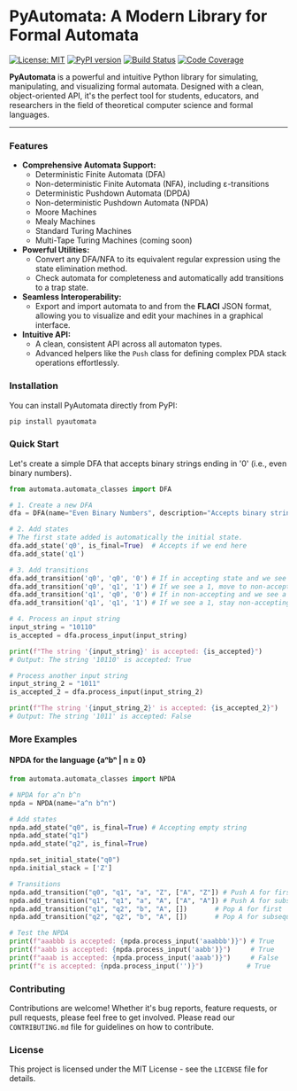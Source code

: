 # PyAutomata: A Modern Library for Formal Automata

[![License: MIT](https://img.shields.io/badge/License-MIT-yellow.svg)](https://opensource.org/licenses/MIT)
[![PyPI version](https://badge.fury.io/py/pyautomata.svg)](https://badge.fury.io/py/pyautomata) <!--- Placeholder for when you publish to PyPI -->
[![Build Status](https://travis-ci.org/your-username/pyautomata.svg?branch=main)](https://travis-ci.org/your-username/pyautomata) <!--- Placeholder for CI -->
[![Code Coverage](https://codecov.io/gh/your-username/pyautomata/branch/main/graph/badge.svg)](https://codecov.io/gh/your-username/pyautomata) <!--- Placeholder for Code Coverage -->

**PyAutomata** is a powerful and intuitive Python library for simulating, manipulating, and visualizing formal automata. Designed with a clean, object-oriented API, it's the perfect tool for students, educators, and researchers in the field of theoretical computer science and formal languages.

---

### Features

*   **Comprehensive Automata Support:**
    *   Deterministic Finite Automata (DFA)
    *   Non-deterministic Finite Automata (NFA), including ε-transitions
    *   Deterministic Pushdown Automata (DPDA)
    *   Non-deterministic Pushdown Automata (NPDA)
    *   Moore Machines
    *   Mealy Machines
    *   Standard Turing Machines
    *   Multi-Tape Turing Machines (coming soon)
*   **Powerful Utilities:**
    *   Convert any DFA/NFA to its equivalent regular expression using the state elimination method.
    *   Check automata for completeness and automatically add transitions to a trap state.
*   **Seamless Interoperability:**
    *   Export and import automata to and from the **FLACI** JSON format, allowing you to visualize and edit your machines in a graphical interface.
*   **Intuitive API:**
    *   A clean, consistent API across all automaton types.
    *   Advanced helpers like the `Push` class for defining complex PDA stack operations effortlessly.

### Installation

You can install PyAutomata directly from PyPI:

```bash
pip install pyautomata
```

### Quick Start

Let's create a simple DFA that accepts binary strings ending in '0' (i.e., even binary numbers).

```python
from automata.automata_classes import DFA

# 1. Create a new DFA
dfa = DFA(name="Even Binary Numbers", description="Accepts binary strings ending in '0'")

# 2. Add states
# The first state added is automatically the initial state.
dfa.add_state('q0', is_final=True)  # Accepts if we end here
dfa.add_state('q1')

# 3. Add transitions
dfa.add_transition('q0', 'q0', '0') # If in accepting state and we see a 0, stay
dfa.add_transition('q0', 'q1', '1') # If we see a 1, move to non-accepting
dfa.add_transition('q1', 'q0', '0') # If in non-accepting and we see a 0, become accepting
dfa.add_transition('q1', 'q1', '1') # If we see a 1, stay non-accepting

# 4. Process an input string
input_string = "10110"
is_accepted = dfa.process_input(input_string)

print(f"The string '{input_string}' is accepted: {is_accepted}")
# Output: The string '10110' is accepted: True

# Process another input string
input_string_2 = "1011"
is_accepted_2 = dfa.process_input(input_string_2)

print(f"The string '{input_string_2}' is accepted: {is_accepted_2}")
# Output: The string '1011' is accepted: False
```

### More Examples

#### NPDA for the language {aⁿbⁿ | n ≥ 0}

```python
from automata.automata_classes import NPDA

# NPDA for a^n b^n
npda = NPDA(name="a^n b^n")

# Add states
npda.add_state("q0", is_final=True) # Accepting empty string
npda.add_state("q1")
npda.add_state("q2", is_final=True)

npda.set_initial_state("q0")
npda.initial_stack = ['Z']

# Transitions
npda.add_transition("q0", "q1", "a", "Z", ["A", "Z"]) # Push A for first 'a'
npda.add_transition("q1", "q1", "a", "A", ["A", "A"]) # Push A for subsequent 'a's
npda.add_transition("q1", "q2", "b", "A", [])       # Pop A for first 'b'
npda.add_transition("q2", "q2", "b", "A", [])       # Pop A for subsequent 'b's

# Test the NPDA
print(f"aaabbb is accepted: {npda.process_input('aaabbb')}") # True
print(f"aabb is accepted: {npda.process_input('aabb')}")     # True
print(f"aaab is accepted: {npda.process_input('aaab')}")     # False
print(f"ε is accepted: {npda.process_input('')}")           # True
```

### Contributing

Contributions are welcome! Whether it's bug reports, feature requests, or pull requests, please feel free to get involved. Please read our `CONTRIBUTING.md` file for guidelines on how to contribute.

### License

This project is licensed under the MIT License - see the `LICENSE` file for details.